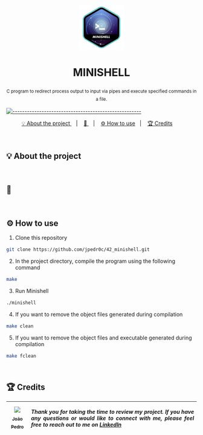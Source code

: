 <p align="center">
<a href="https://github.com/jpedr0c/42_minishell">
<img src="./minishell.png" height="120" width="120">
</a>
</p>
<h1 align=center>
  <strong> MINISHELL </strong>
</h1>

<p align="center">
  <sub> C program to redirect process output to input via pipes and execute specified commands in a file.
  <sub>
</p>


[![-----------------------------------------------------](https://raw.githubusercontent.com/andreasbm/readme/master/assets/lines/rainbow.png)](#table-of-contents)

<p align="center">
  <a href="#About"> 💡 About the project </a>&nbsp;&nbsp;&nbsp;|&nbsp;&nbsp;&nbsp;
  <a href="#HowWork"> 📝 </a>&nbsp;&nbsp;&nbsp;|&nbsp;&nbsp;&nbsp;
  <a href="#HowUse"> ⚙️ How to use</a>&nbsp;&nbsp;&nbsp;|&nbsp;&nbsp;&nbsp;
  <a href="#Credits"> 🏆 Credits</a>&nbsp;&nbsp;&nbsp;&nbsp;&nbsp;&nbsp;
</p>

<br/>

<a id="About"></a>
## 💡 About the project
> 

<br/>

<a id="HowWork"></a>
## 📝 



<br/>

<a id="HowUse"></a>
## ⚙️ How to use

1. Clone this repository
```sh
git clone https://github.com/jpedr0c/42_minishell.git
```
2. In the project directory, compile the program using the following command
```sh
make
```
3. Run Minishell
```sh
./minishell
```
4. If you want to remove the object files generated during compilation
```sh
make clean
```
5. If you want to remove the object files and executable generated during compilation
```sh
make fclean
```

<br/>

<a id="Credits"></a>
## 🏆 Credits
| [<img src="https://avatars.githubusercontent.com/u/78514252?v=4" width="120"><br><sub> João Pedro </sub>](https://www.linkedin.com/in/jpedroc) | <p align="justify">***Thank you for taking the time to review my project. If you have any questions or would like to connect with me, please feel free to reach out to me on [LinkedIn](https://www.linkedin.com/in/jpedroc)***</p> | 
|---|---|
